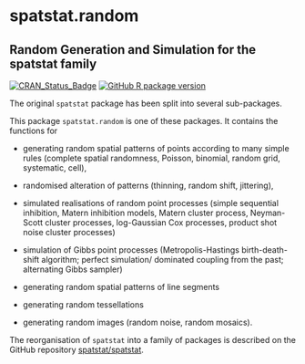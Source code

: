 # spatstat.random

## Random Generation and Simulation for the spatstat family

[![CRAN_Status_Badge](http://www.r-pkg.org/badges/version/spatstat.random)](http://cran.r-project.org/web/packages/spatstat.random) 
[![GitHub R package version](https://img.shields.io/github/r-package/v/spatstat/spatstat.random)](https://github.com/spatstat/spatstat.random)

The original `spatstat` package has been split into
several sub-packages.

This package `spatstat.random` is one of these packages.
It contains the functions for

- generating random spatial patterns of points according to many simple rules
(complete spatial randomness, Poisson, binomial, random grid,
systematic, cell),

- randomised alteration of patterns (thinning,
random shift, jittering),

- simulated realisations of random point processes
(simple sequential inhibition, Matern inhibition models, Matern cluster process,
Neyman-Scott cluster processes, log-Gaussian Cox processes,
product shot noise cluster processes)

- simulation of Gibbs point processes
(Metropolis-Hastings birth-death-shift algorithm;
perfect simulation/ dominated coupling from the past;
alternating Gibbs sampler)

- generating random spatial patterns of line segments

- generating random tessellations

- generating random images (random noise, random mosaics).

The reorganisation of `spatstat` into a family of packages is described
on the GitHub repository
[spatstat/spatstat](https://github.com/spatstat/spatstat).

